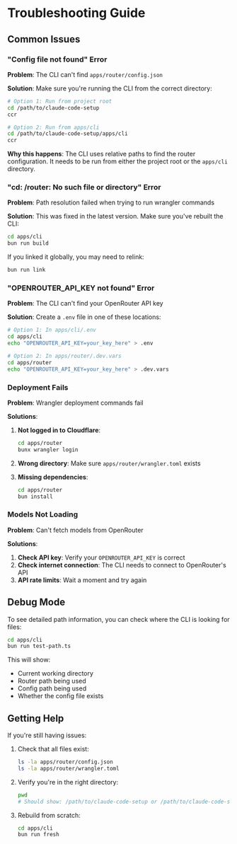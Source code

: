 # Troubleshooting Guide

## Common Issues

### "Config file not found" Error

**Problem**: The CLI can't find `apps/router/config.json`

**Solution**: Make sure you're running the CLI from the correct directory:

```bash
# Option 1: Run from project root
cd /path/to/claude-code-setup
ccr

# Option 2: Run from apps/cli
cd /path/to/claude-code-setup/apps/cli
ccr
```

**Why this happens**: The CLI uses relative paths to find the router configuration. It needs to be run from either the project root or the `apps/cli` directory.

### "cd: /router: No such file or directory" Error

**Problem**: Path resolution failed when trying to run wrangler commands

**Solution**: This was fixed in the latest version. Make sure you've rebuilt the CLI:

```bash
cd apps/cli
bun run build
```

If you linked it globally, you may need to relink:

```bash
bun run link
```

### "OPENROUTER_API_KEY not found" Error

**Problem**: The CLI can't find your OpenRouter API key

**Solution**: Create a `.env` file in one of these locations:

```bash
# Option 1: In apps/cli/.env
cd apps/cli
echo "OPENROUTER_API_KEY=your_key_here" > .env

# Option 2: In apps/router/.dev.vars
cd apps/router
echo "OPENROUTER_API_KEY=your_key_here" > .dev.vars
```

### Deployment Fails

**Problem**: Wrangler deployment commands fail

**Solutions**:

1. **Not logged in to Cloudflare**:

   ```bash
   cd apps/router
   bunx wrangler login
   ```

2. **Wrong directory**: Make sure `apps/router/wrangler.toml` exists

3. **Missing dependencies**:
   ```bash
   cd apps/router
   bun install
   ```

### Models Not Loading

**Problem**: Can't fetch models from OpenRouter

**Solutions**:

1. **Check API key**: Verify your `OPENROUTER_API_KEY` is correct
2. **Check internet connection**: The CLI needs to connect to OpenRouter's API
3. **API rate limits**: Wait a moment and try again

## Debug Mode

To see detailed path information, you can check where the CLI is looking for files:

```bash
cd apps/cli
bun run test-path.ts
```

This will show:

- Current working directory
- Router path being used
- Config path being used
- Whether the config file exists

## Getting Help

If you're still having issues:

1. Check that all files exist:

   ```bash
   ls -la apps/router/config.json
   ls -la apps/router/wrangler.toml
   ```

2. Verify you're in the right directory:

   ```bash
   pwd
   # Should show: /path/to/claude-code-setup or /path/to/claude-code-setup/apps/cli
   ```

3. Rebuild from scratch:
   ```bash
   cd apps/cli
   bun run fresh
   ```
